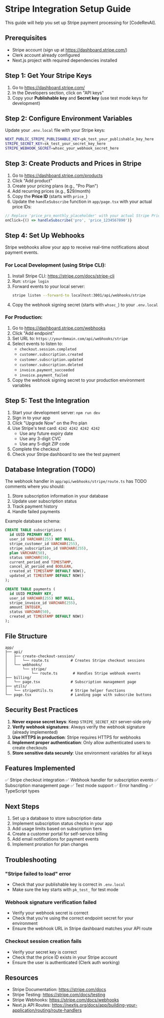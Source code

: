 # Stripe Integration Setup Guide

This guide will help you set up Stripe payment processing for [CodeRevAI].

## Prerequisites

- Stripe account (sign up at https://dashboard.stripe.com/)
- Clerk account already configured
- Next.js project with required dependencies installed

## Step 1: Get Your Stripe Keys

1. Go to https://dashboard.stripe.com/
2. In the Developers section, click on "API keys"
3. Copy your **Publishable key** and **Secret key** (use test mode keys for development)

## Step 2: Configure Environment Variables

Update your `.env.local` file with your Stripe keys:

```bash
NEXT_PUBLIC_STRIPE_PUBLISHABLE_KEY=pk_test_your_publishable_key_here
STRIPE_SECRET_KEY=sk_test_your_secret_key_here
STRIPE_WEBHOOK_SECRET=whsec_your_webhook_secret_here
```

## Step 3: Create Products and Prices in Stripe

1. Go to https://dashboard.stripe.com/products
2. Click "Add product"
3. Create your pricing plans (e.g., "Pro Plan")
4. Add recurring prices (e.g., $29/month)
5. Copy the **Price ID** (starts with `price_`)
6. Update the `handleSubscribe` function in `app/page.tsx` with your actual price IDs:

```typescript
// Replace 'price_pro_monthly_placeholder' with your actual Stripe Price ID
onClick={() => handleSubscribe('pro', 'price_1234567890')}
```

## Step 4: Set Up Webhooks

Stripe webhooks allow your app to receive real-time notifications about payment events.

### For Local Development (using Stripe CLI):

1. Install Stripe CLI: https://stripe.com/docs/stripe-cli
2. Run: `stripe login`
3. Forward events to your local server:
   ```bash
   stripe listen --forward-to localhost:3001/api/webhooks/stripe
   ```
4. Copy the webhook signing secret (starts with `whsec_`) to your `.env.local`

### For Production:

1. Go to https://dashboard.stripe.com/webhooks
2. Click "Add endpoint"
3. Set URL to: `https://yourdomain.com/api/webhooks/stripe`
4. Select events to listen to:
   - `checkout.session.completed`
   - `customer.subscription.created`
   - `customer.subscription.updated`
   - `customer.subscription.deleted`
   - `invoice.payment_succeeded`
   - `invoice.payment_failed`
5. Copy the webhook signing secret to your production environment variables

## Step 5: Test the Integration

1. Start your development server: `npm run dev`
2. Sign in to your app
3. Click "Upgrade Now" on the Pro plan
4. Use Stripe's test card: `4242 4242 4242 4242`
   - Use any future expiry date
   - Use any 3-digit CVC
   - Use any 5-digit ZIP code
5. Complete the checkout
6. Check your Stripe dashboard to see the test payment

## Database Integration (TODO)

The webhook handler in `app/api/webhooks/stripe/route.ts` has TODO comments where you should:

1. Store subscription information in your database
2. Update user subscription status
3. Track payment history
4. Handle failed payments

Example database schema:

```sql
CREATE TABLE subscriptions (
  id UUID PRIMARY KEY,
  user_id VARCHAR(255) NOT NULL,
  stripe_customer_id VARCHAR(255),
  stripe_subscription_id VARCHAR(255),
  plan VARCHAR(50),
  status VARCHAR(50),
  current_period_end TIMESTAMP,
  cancel_at_period_end BOOLEAN,
  created_at TIMESTAMP DEFAULT NOW(),
  updated_at TIMESTAMP DEFAULT NOW()
);

CREATE TABLE payments (
  id UUID PRIMARY KEY,
  user_id VARCHAR(255) NOT NULL,
  stripe_invoice_id VARCHAR(255),
  amount INTEGER,
  status VARCHAR(50),
  created_at TIMESTAMP DEFAULT NOW()
);
```

## File Structure

```
app/
├── api/
│   ├── create-checkout-session/
│   │   └── route.ts          # Creates Stripe checkout sessions
│   └── webhooks/
│       └── stripe/
│           └── route.ts       # Handles Stripe webhook events
├── billing/
│   └── page.tsx              # Subscription management page
├── utils/
│   └── stripeUtils.ts        # Stripe helper functions
└── page.tsx                  # Landing page with subscribe buttons
```

## Security Best Practices

1. **Never expose secret keys**: Keep `STRIPE_SECRET_KEY` server-side only
2. **Verify webhook signatures**: Always verify the webhook signature (already implemented)
3. **Use HTTPS in production**: Stripe requires HTTPS for webhooks
4. **Implement proper authentication**: Only allow authenticated users to create checkouts
5. **Store sensitive data securely**: Use environment variables for all keys

## Features Implemented

✅ Stripe checkout integration
✅ Webhook handler for subscription events
✅ Subscription management page
✅ Test mode support
✅ Error handling
✅ TypeScript types

## Next Steps

1. Set up a database to store subscription data
2. Implement subscription status checks in your app
3. Add usage limits based on subscription tiers
4. Create a customer portal for self-service billing
5. Add email notifications for payment events
6. Implement proration for plan changes

## Troubleshooting

### "Stripe failed to load" error
- Check that your publishable key is correct in `.env.local`
- Make sure the key starts with `pk_test_` for test mode

### Webhook signature verification failed
- Verify your webhook secret is correct
- Check that you're using the correct endpoint secret for your environment
- Ensure the webhook URL in Stripe dashboard matches your API route

### Checkout session creation fails
- Verify your secret key is correct
- Check that the price ID exists in your Stripe account
- Ensure the user is authenticated (Clerk auth working)

## Resources

- Stripe Documentation: https://stripe.com/docs
- Stripe Testing: https://stripe.com/docs/testing
- Stripe Webhooks: https://stripe.com/docs/webhooks
- Next.js API Routes: https://nextjs.org/docs/app/building-your-application/routing/route-handlers
